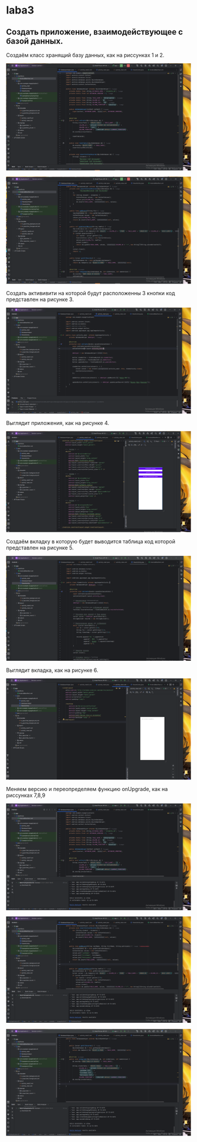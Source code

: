 # laba3
## Cоздать приложение, взаимодействующее с базой данных.
Создаём класс хранящий базу данных, как на риссунках 1 и 2.

![1](https://github.com/Ma4eta4/laba3/blob/main/eda0bbf5-9e99-4815-8fb8-f3dd660257cc.png)

![2](https://github.com/Ma4eta4/laba3/blob/main/40e702ce-7fed-4cfe-83db-dfcd1dc876a4.png)

Создать актививити на которой будут расположенны 3 кнопки код представлен на рисунке 3.

![3](https://github.com/Ma4eta4/laba3/blob/main/3.png)

Выглядит приложения, как на рисунке 4.

![4](https://github.com/Ma4eta4/laba3/blob/main/4.png)

Создаём вкладку в которую будет выводится таблица код которой представлен на рисунке 5. 

![5](https://github.com/Ma4eta4/laba3/blob/main/5.png)

Выглядит вкладка, как на рисунке 6.

![6](https://github.com/Ma4eta4/laba3/blob/main/6.png)

Меняем версию и переопределяем функцию onUpgrade, как на риссунках 7,8,9

![7](https://github.com/Ma4eta4/laba3/blob/main/90311d5f-60df-4431-813e-025191afe65b.png)

![8](https://github.com/Ma4eta4/laba3/blob/main/d5bed72c-ccf7-48b9-b902-77dfdce402a1.png)

![9](https://github.com/Ma4eta4/laba3/blob/main/1532db74-2d47-48e7-9b11-899505024e04.png)
